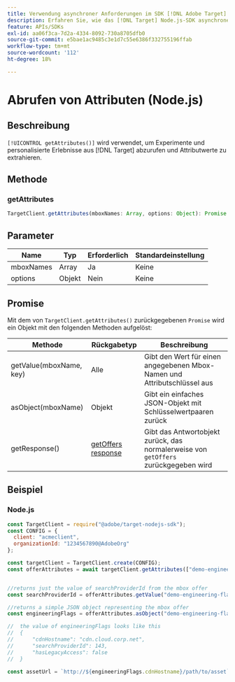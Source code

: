 ```yaml
---
title: Verwendung asynchroner Anforderungen im SDK [!DNL Adobe Target] Node.js
description: Erfahren Sie, wie das [!DNL Target] Node.js-SDK asynchrone Anfragen unterstützt, wodurch die effektive Zielzeit auf null reduziert werden kann.
feature: APIs/SDKs
exl-id: aa06f3ca-7d2a-4334-8092-730a8705dfb0
source-git-commit: e5bae1ac9485c3e1d7c55e6386f332755196ffab
workflow-type: tm+mt
source-wordcount: '112'
ht-degree: 18%

---
```


# Abrufen von Attributen (Node.js)

## Beschreibung

`[!UICONTROL getAttributes()]` wird verwendet, um Experimente und personalisierte Erlebnisse aus [!DNL Target] abzurufen und Attributwerte zu extrahieren.

## Methode

### getAttributes

```js {line-numbers="true"}
TargetClient.getAttributes(mboxNames: Array, options: Object): Promise
```

## Parameter

| Name | Typ | Erforderlich | Standardeinstellung |
| --- | --- | --- |--- |
| mboxNames | Array | Ja | Keine |
| options | Objekt | Nein | Keine |

## Promise

Mit dem von `TargetClient.getAttributes()` zurückgegebenen `Promise` wird ein Objekt mit den folgenden Methoden aufgelöst:

| Methode | Rückgabetyp | Beschreibung |
| --- | --- | --- |
| getValue(mboxName, key) | Alle | Gibt den Wert für einen angegebenen Mbox-Namen und Attributschlüssel aus |
| asObject(mboxName) | Objekt | Gibt ein einfaches JSON-Objekt mit Schlüsselwertpaaren zurück |
| getResponse() | [getOffers response](https://github.com/jasonwaters/target-nodejs-sdk#targetclientgetoffers) | Gibt das Antwortobjekt zurück, das normalerweise von `getOffers` zurückgegeben wird |

## Beispiel

### Node.js

```js {line-numbers="true"}
const TargetClient = require("@adobe/target-nodejs-sdk");
const CONFIG = {
  client: "acmeclient",
  organizationId: "1234567890@AdobeOrg"
};

const targetClient = TargetClient.create(CONFIG);
const offerAttributes = await targetClient.getAttributes(["demo-engineering-flags"]);


//returns just the value of searchProviderId from the mbox offer
const searchProviderId = offerAttributes.getValue("demo-engineering-flags", "searchProviderId");

//returns a simple JSON object representing the mbox offer
const engineeringFlags = offerAttributes.asObject("demo-engineering-flags");

//  the value of engineeringFlags looks like this
//  {
//      "cdnHostname": "cdn.cloud.corp.net",
//      "searchProviderId": 143,
//      "hasLegacyAccess": false
//  }

const assetUrl = `http://${engineeringFlags.cdnHostname}/path/to/asset`;
```

